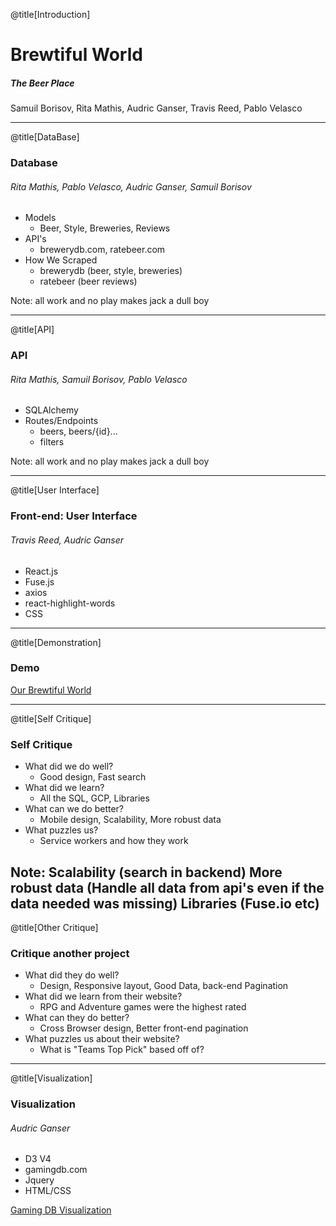 @title[Introduction]

# Brewtiful World

##### The Beer Place


<span class="byline">Samuil Borisov, Rita Mathis, Audric Ganser, Travis Reed, Pablo Velasco</span>

---

@title[DataBase]

### Database
###### Rita Mathis, Pablo Velasco, Audric Ganser, Samuil Borisov
* Models
	* Beer, Style, Breweries, Reviews
* API's
	* brewerydb.com, ratebeer.com
* How We Scraped
	* brewerydb (beer, style, breweries)
	* ratebeer (beer reviews)

Note:
all work and no play makes jack a dull boy

---

@title[API]

### API
###### Rita Mathis, Samuil Borisov, Pablo Velasco
* SQLAlchemy
* Routes/Endpoints
	* beers, beers/{id}...
	* filters

Note:
all work and no play makes jack a dull boy

---

@title[User Interface]

### Front-end: User Interface
###### Travis Reed, Audric Ganser
* React.js
* Fuse.js
* axios
* react-highlight-words
* CSS


---

@title[Demonstration]
### Demo

[Our Brewtiful World](https://brewtiful.world)

---

@title[Self Critique]
### Self Critique
* What did we do well?
	* Good design, Fast search
* What did we learn?
	* All the SQL, GCP, Libraries
* What can we do better?
	* Mobile design, Scalability, More robust data
* What puzzles us?
	* Service workers and how they work

Note:
Scalability (search in backend)
More robust data (Handle all data from api's even if the data needed was missing)
Libraries (Fuse.io etc)
---

@title[Other Critique]
### Critique another project
* What did they do well?
	* Design, Responsive layout, Good Data, back-end Pagination
* What did we learn from their website?
	* RPG and Adventure games were the highest rated
* What can they do better?
	* Cross Browser design, Better front-end pagination
* What puzzles us about their website?
	* What is "Teams Top Pick" based off of?

---

@title[Visualization]
### Visualization
###### Audric Ganser
* D3 V4
* gamingdb.com
* Jquery
* HTML/CSS

[Gaming DB Visualization](http://aganser.com/visualization.html)